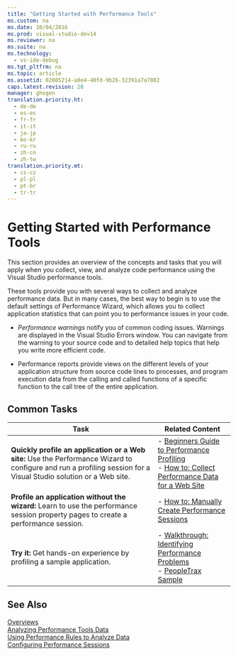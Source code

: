 ```yaml
---
title: "Getting Started with Performance Tools"
ms.custom: na
ms.date: 10/04/2016
ms.prod: visual-studio-dev14
ms.reviewer: na
ms.suite: na
ms.technology: 
  - vs-ide-debug
ms.tgt_pltfrm: na
ms.topic: article
ms.assetid: 02085214-a8e4-40fd-9b26-32391a7a7082
caps.latest.revision: 28
manager: ghogen
translation.priority.ht: 
  - de-de
  - es-es
  - fr-fr
  - it-it
  - ja-jp
  - ko-kr
  - ru-ru
  - zh-cn
  - zh-tw
translation.priority.mt: 
  - cs-cz
  - pl-pl
  - pt-br
  - tr-tr
---
```

# Getting Started with Performance Tools
This section provides an overview of the concepts and tasks that you will apply when you collect, view, and analyze code performance using the Visual Studio performance tools.  
  
 These tools provide you with several ways to collect and analyze performance data. But in many cases, the best way to begin is to use the default settings of Performance Wizard, which allows you to  collect application statistics that can point you to performance issues in your code.  
  
-   *Performance warnings* notify you of common coding issues. Warnings are displayed in the Visual Studio Errors window. You can navigate from the warning to your source code and to detailed help topics that help you write more efficient code.  
  
-   Performance reports provide views on the different levels of your application structure from source code lines to processes, and program execution data from the calling and called functions of a specific function to the call tree of the entire application.  
  
## Common Tasks  
  
|Task|Related Content|  
|----------|---------------------|  
|**Quickly profile an application or a Web site:** Use the Performance Wizard to configure and run a profiling session for a Visual Studio solution or a Web site.|-   [Beginners Guide to Performance Profiling](../VS_IDE/Beginners-Guide-to-Performance-Profiling.md)<br />-   [How to: Collect Performance Data for a Web Site](../VS_IDE/How-to--Collect-Performance-Data-for-a-Web-Site.md)|  
|**Profile an application without the wizard:** Learn to use the performance session property pages to create a performance session.|-   [How to: Manually Create Performance Sessions](../VS_IDE/How-to--Manually-Create-Performance-Sessions.md)|  
|**Try it:** Get hands-on experience by profiling a sample application.|-   [Walkthrough: Identifying Performance Problems](../VS_IDE/Walkthrough--Identifying-Performance-Problems.md)<br />-   [PeopleTrax Sample](../VS_IDE/PeopleTrax-Sample--Profiling-Tools-.md)|  
  
## See Also  
 [Overviews](../VS_IDE/Overviews--Performance-Tools-.md)   
 [Analyzing Performance Tools Data](../VS_IDE/Analyzing-Performance-Tools-Data.md)   
 [Using Performance Rules to Analyze Data](../VS_IDE/Using-Performance-Rules-to-Analyze-Data.md)   
 [Configuring Performance Sessions](../VS_IDE/Configuring-Performance-Sessions.md)